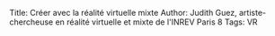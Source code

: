 Title: Créer avec la réalité virtuelle mixte 
Author: Judith Guez, artiste-chercheuse en réalité virtuelle et mixte de l'INREV Paris 8
Tags: VR
